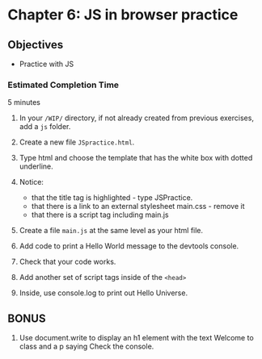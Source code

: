 # Chapter 6: JS in browser practice

## Objectives
* Practice with JS

### Estimated Completion Time 
5 minutes
 
1. In your `/WIP/` directory, if not already created from previous exercises, add a `js` folder.

1. Create a new file `JSpractice.html`. 

1. Type html and choose the template that has the white box with dotted underline.

1. Notice:
    * that the title tag is highlighted - type JSPractice.
    * that there is a link to an external stylesheet main.css - remove it
    * that there is a script tag including main.js

1. Create a file `main.js` at the same level as your html file.

1. Add code to print a Hello World message to the devtools console.

1. Check that your code works. 

1. Add another set of script tags inside of the `<head>`

1. Inside, use console.log to print out Hello Universe.  

## BONUS
1. Use document.write to display an h1 element with the text Welcome to class and a p saying Check the console.


